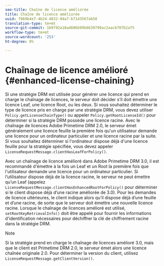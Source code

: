 ```yaml
---
seo-title: Chaîne de licence améliorée
title: Chaîne de licence améliorée
uuid: f869b4e7-4b24-4832-94a7-b7143567ab58
translation-type: tm+mt
source-git-commit: 1b9792a10ad606b99b6639799ac2aacb707b2af5
workflow-type: tm+mt
source-wordcount: '253'
ht-degree: 0%

---
```



# Chaînage de licence amélioré {#enhanced-license-chaining}

Si une stratégie DRM est utilisée pour générer une licence qui prend en charge le chaînage de licences, le serveur doit décider s’il doit émettre une licence Leaf, une licence Root, ou les deux. Si vous souhaitez déterminer le type de licence pris en charge par une stratégie DRM, vous devez utiliser `Policy.getLicenseChainType()` ou appeler `Policy.getRootLicenseId()` pour déterminer si la stratégie DRM possède une licence racine. Avec le chaînage de licences Adobe Primetime DRM 2.0, le serveur émet généralement une licence feuille la première fois qu&#39;un utilisateur demande une licence pour un ordinateur particulier et une licence racine par la suite. Si vous souhaitez déterminer si l&#39;ordinateur dispose déjà d&#39;une licence feuille pour la stratégie spécifiée, vous devez appeler `LicenseRequestMessage.clientHasLeafForPolicy()`.

Avec un chaînage de licence amélioré dans Adobe Primetime DRM 3.0, il est recommandé d&#39;émettre à la fois un Leaf et un Root la première fois que l&#39;utilisateur demande une licence pour un ordinateur particulier. Si l’utilisateur dispose déjà de la licence racine, le serveur ne peut émettre qu’un Leaf (appelez `LicenseRequestMessage.clientHasEnhancedRootForPolicy()` pour déterminer si le client dispose déjà d’une racine améliorée de 3.0). Pour les demandes de licence ultérieures, le client indique alors qu’il dispose déjà d’une feuille et d’une racine, de sorte que le serveur doit émettre une nouvelle licence racine. Lorsque le chaînage de licences amélioré est utilisé, `setRootKeyRetrievalInfo()` doit être appelé pour fournir les informations d&#39;identification nécessaires pour déchiffrer la clé de chiffrement racine dans la stratégie DRM.

>[!NOTE]
>
>Si la stratégie prend en charge le chaînage de licences amélioré 3.0, mais que le client est Primetime DRM 2.0, le serveur émet alors une licence chaînée originale 2.0. Pour déterminer la version du client, utilisez `LicenseRequestMessage.getClientVersion()`.

